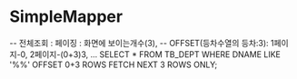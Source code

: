 # SimpleMapper
-- 전체조회 : 페이징 : 화면에 보이는개수(3), 
-- OFFSET(등차수열의 등차:3): 1페이지-0, 2페이지-(0+3)3, ... 
SELECT * FROM TB_DEPT
WHERE DNAME LIKE '%%'
OFFSET 0+3 ROWS
FETCH NEXT 3 ROWS ONLY;